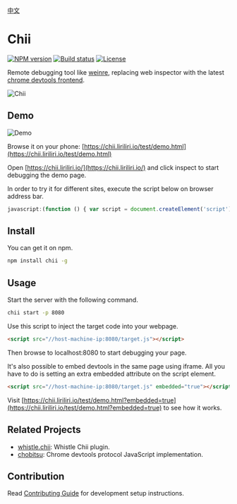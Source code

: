 [中文](README_CN.md)

# Chii

[![NPM version][npm-image]][npm-url]
[![Build status][ci-image]][ci-url]
[![License][license-image]][npm-url]

[npm-image]: https://img.shields.io/npm/v/chii?style=flat-square
[npm-url]: https://npmjs.org/package/chii
[ci-image]: https://img.shields.io/github/actions/workflow/status/liriliri/chii/main.yml?branch=master&style=flat-square
[ci-url]: https://github.com/liriliri/chii/actions/workflows/main.yml
[license-image]: https://img.shields.io/npm/l/chii?style=flat-square

Remote debugging tool like [weinre](https://people.apache.org/~pmuellr/weinre/docs/latest/Home.html), replacing web inspector with the latest [chrome devtools frontend](https://github.com/ChromeDevTools/devtools-frontend).

![Chii](https://res.liriliri.io/chii/screenshot.jpg)

## Demo

![Demo](https://res.liriliri.io/chii/qrcode.png)

Browse it on your phone: [https://chii.liriliri.io/test/demo.html](https://chii.liriliri.io/test/demo.html)

Open [https://chii.liriliri.io/](https://chii.liriliri.io/) and click inspect to start debugging the demo page.

In order to try it for different sites, execute the script below on browser address bar.

```javascript
javascript:(function () { var script = document.createElement('script'); script.src="//chii.liriliri.io/target.js"; document.body.appendChild(script); })();
```

## Install

You can get it on npm.

```bash
npm install chii -g
```

## Usage

Start the server with the following command.

```bash
chii start -p 8080
```

Use this script to inject the target code into your webpage.

```html
<script src="//host-machine-ip:8080/target.js"></script>
```

Then browse to localhost:8080 to start debugging your page.

It's also possible to embed devtools in the same page using iframe. All you have to do is setting an extra embedded attribute on the script element.

```html
<script src="//host-machine-ip:8080/target.js" embedded="true"></script>
```

Visit [https://chii.liriliri.io/test/demo.html?embedded=true](https://chii.liriliri.io/test/demo.html?embedded=true) to see how it works.

## Related Projects

* [whistle.chii](https://github.com/liriliri/whistle.chii): Whistle Chii plugin.
* [chobitsu](https://github.com/liriliri/chobitsu): Chrome devtools protocol JavaScript implementation.

## Contribution

Read [Contributing Guide](.github/CONTRIBUTING.md) for development setup instructions.